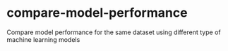 # compare-model-performance
Compare model performance for the same dataset using different type of machine learning models
